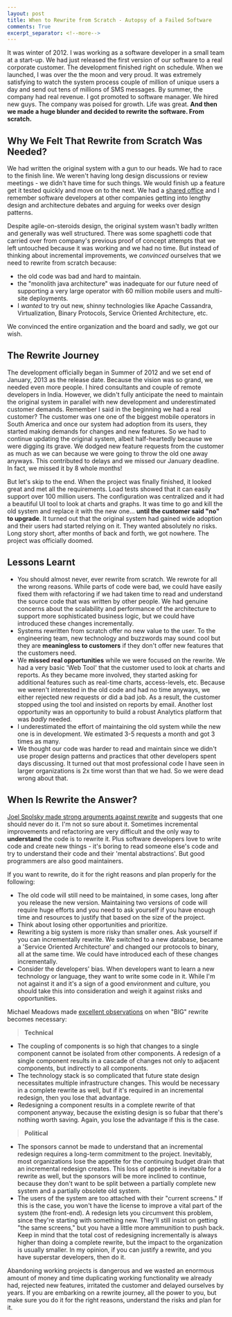 ```yaml
---
layout: post
title: When to Rewrite from Scratch - Autopsy of a Failed Software
comments: True
excerpt_separator: <!--more-->
---
```


It was winter of 2012. I was working as a software developer in a small team at a start-up. We had just released the first version of our software to a real corporate customer. The development finished right on schedule. When we launched, I was over the the moon and very proud. It was extremely satisfying to watch the system process couple of million of unique users a day and send out tens of millions of SMS messages. By summer, the company had real revenue. I got promoted to software manager. We hired new guys. The company was poised for growth. Life was great. **And then we made a huge blunder and decided to rewrite the software. From scratch.**

 <!--more-->

## Why We Felt That Rewrite from Scratch Was Needed?

We had written the original system with a gun to our heads. We had to race to the finish line. We weren't having long design discussions or review meetings - we didn't have time for such things. We would finish up a feature get it tested quickly and move on to the next. We had a [shared office](https://www.trtech.ca/) and I remember software developers at other companies getting into lengthy design and architecture debates and arguing for weeks over design patterns.

Despite agile-on-steroids design, the original system wasn't badly written and generally was well structured. There was some spaghetti code that carried over from company's previous proof of concept attempts that we left untouched because it was working and we had no time. But instead of thinking about incremental improvements, we *convinced* ourselves that we need to rewrite from scratch because:

- the old code was bad and hard to maintain.
- the "monolith java architecture" was inadequate for our future need of supporting a very large operator with 60 million mobile users and multi-site deployments.
- I *wanted* to try out new, shinny technologies like Apache Cassandra, Virtualization, Binary Protocols, Service Oriented Architecture, etc.

We convinced the entire organization and the board and sadly, we got our wish.

## The Rewrite Journey

The development officially began in Summer of 2012 and we set end of January, 2013 as the release date. Because the vision was so grand, we needed even more people. I hired consultants and couple of remote developers in India. However, we didn't fully anticipate the need to maintain the original system in parallel with new development and underestimated customer demands. Remember I said in the beginning we had a real customer? The customer was one one of the biggest mobile operators in South America and once our system had adoption from its users, they started making demands for changes and new features. So we had to continue updating the original system, albeit half-heartedly because we were digging its grave. We dodged new feature requests from the customer as much as we can because we were going to throw the old one away anyways. This contributed to delays and we missed our January deadline. In fact, we missed it by 8 whole months!

But let's skip to the end. When the project was finally finished, it looked great and met all the requirements. Load tests showed that it can easily support over 100 million users. The configuration was centralized and it had a beautiful UI tool to look at charts and graphs. It was time to go and kill the old system and replace it with the new one... **until the customer said "no" to upgrade**. It turned out that the original system had gained wide adoption and their users had started relying on it. They wanted absolutely no risks. Long story short, after months of back and forth, we got nowhere. The project was officially doomed.

## Lessons Learnt

- You should almost never, ever rewrite from scratch. We rewrote for all the wrong reasons. While parts of code were bad, we could have easily fixed them with refactoring if we had taken time to read and understand the source code that was written by other people. We had genuine concerns about the scalability and performance of the architecture to support more sophisticated business logic, but we could have introduced these changes incrementally.
- Systems rewritten from scratch offer no new value to the user. To the engineering team, new technology and buzzwords may sound cool but they are **meaningless to customers** if they don't offer new features that the customers need.
- We **missed real opportunities** while we were focused on the rewrite. We had a very basic 'Web Tool' that the customer used to look at charts and reports. As they became more involved, they started asking for additional features such as real-time charts, access-levels, etc. Because we weren't interested in the old code and had no time anyways, we either rejected new requests or did a bad job. As a result, the customer stopped using the tool and insisted on reports by email. Another lost opportunity was an opportunity to build a robust Analytics platform that was *badly* needed.
- I underestimated the effort of maintaining the old system while the new one is in development. We estimated 3-5 requests a month and got 3 times as many.
- We thought our code was harder to read and maintain since we didn't use proper design patterns and practices that other developers spent days discussing. It turned out that most professional code I have seen in larger organizations is 2x time worst than that we had. So we were dead wrong about that.

## When Is Rewrite the Answer?

[Joel Spolsky made strong arguments against rewrite](http://www.joelonsoftware.com/articles/fog0000000069.html) and suggests that one should never do it. I'm not so sure about it. Sometimes incremental improvements and refactoring are very difficult and the only way to **understand** the code is to rewrite it. Plus software developers love to write code and create new things - it's boring to read someone else's code and try to understand their code and their 'mental abstractions'. But good programmers are also good maintainers.

If you want to rewrite, do it for the right reasons and plan properly for the following:

- The old code will still need to be maintained, in some cases, long after you release the new version. Maintaining two versions of code will require huge efforts and you need to ask yourself if you have enough time and resources to justify that based on the size of the project.
- Think about losing other opportunities and prioritize.
- Rewriting a big system is more risky than smaller ones. Ask yourself if you can incrementally rewrite. We switched to a new database, became a 'Service Oriented Architecture' and changed our protocols to binary, all at the same time. We could have introduced each of these changes incrementally.
- Consider the developers' bias. When developers want to learn a new technology or language, they want to write some code in it. While I'm not against it and it's a sign of a good environment and culture,  you should take this into consideration and weigh it against risks and opportunities.

Michael Meadows made [excellent observations](http://programmers.stackexchange.com/questions/6268/when-is-a-big-rewrite-the-answer) on when "BIG" rewrite becomes necessary:

> **Technical**
>
- The coupling of components is so high that changes to a single component cannot be isolated from other components. A redesign of a single component results in a cascade of changes not only to adjacent components, but indirectly to all components.
- The technology stack is so complicated that future state design necessitates multiple infrastructure changes. This would be necessary in a complete rewrite as well, but if it's required in an incremental redesign, then you lose that advantage.
- Redesigning a component results in a complete rewrite of that component anyway, because the existing design is so fubar that there's nothing worth saving. Again, you lose the advantage if this is the case.
>
> **Political**
>
- The sponsors cannot be made to understand that an incremental redesign requires a long-term commitment to the project. Inevitably, most organizations lose the appetite for the continuing budget drain that an incremental redesign creates. This loss of appetite is inevitable for a rewrite as well, but the sponsors will be more inclined to continue, because they don't want to be split between a partially complete new system and a partially obsolete old system.
- The users of the system are too attached with their "current screens." If this is the case, you won't have the license to improve a vital part of the system (the front-end). A redesign lets you circumvent this problem, since they're starting with something new. They'll still insist on getting "the same screens," but you have a little more ammunition to push back.
Keep in mind that the total cost of redesigning incrementally is always higher than doing a complete rewrite, but the impact to the organization is usually smaller. In my opinion, if you can justify a rewrite, and you have superstar developers, then do it.

Abandoning working projects is dangerous and we wasted an enormous amount of money and time duplicating working functionality we already had, rejected new features, irritated the customer and delayed ourselves by years. If you are embarking on a rewrite journey, all the power to you, but make sure you do it for the right reasons, understand the risks and plan for it.
